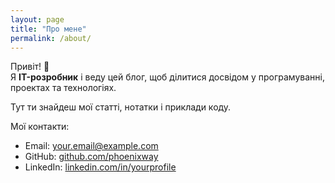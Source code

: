 ```yaml
---
layout: page
title: "Про мене"
permalink: /about/
---
```


Привіт! 👋  
Я **IT-розробник** і веду цей блог, щоб ділитися досвідом у програмуванні, проектах та технологіях.  

Тут ти знайдеш мої статті, нотатки і приклади коду.  

Мої контакти:  
- Email: your.email@example.com  
- GitHub: [github.com/phoenixway](https://github.com/phoenixway)  
- LinkedIn: [linkedin.com/in/yourprofile](https://linkedin.com/in/yourprofile)
